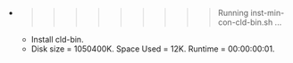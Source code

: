 * >>>>>>>>> Running inst-min-con-cld-bin.sh ...
  * Install cld-bin.
  * Disk size = 1050400K. Space Used = 12K. Runtime = 00:00:00:01.
